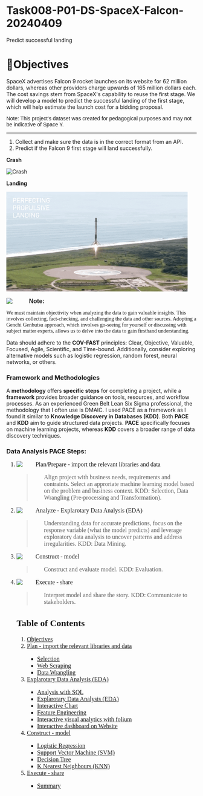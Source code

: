 # Task008-P01-DS-SpaceX-Falcon-20240409
Predict successful landing 

<div>
    <h1> <a id="Obj1">🎯Objectives</a></h1>  
    
SpaceX advertises Falcon 9 rocket launches on its website for 62 million dollars, whereas other providers charge upwards of 165 million dollars each. The cost savings stem from SpaceX's capability to reuse the first stage. We will develop a model to predict the successful landing of the first stage, which will help estimate the launch cost for a bidding proposal.
    
<p style = "font-family: Arial; font-size: 14px">Note: This project's dataset was created for pedagogical purposes and may not be indicative of Space Y.</p>
<hr>

<ol>
    <li> Collect and make sure the data is in the correct format from an API.
    <li> Predict if the Falcon 9 first stage will land successfully.
    </ol>
</div>

**Crash**

![Crash](02_Image/crash_SpaceX.gif)

**Landing**

![Landing](02_Image/landing_1_SpaceX.gif)

<div class="alert alert-block alert-warning">
<img style="float: left" src="https://i.postimg.cc/kXz8cFqC/005-Img-Yellow-Notes-Draft-1-20220819.png" width="60">
<b style = "font-family: Arial; font-size: 16px">Note:</b><p style = "font-family:Verdana; font-size:14px">We must maintain objectivity when analyzing the data to gain valuable insights. This involves collecting, fact-checking, and challenging the data and other sources. Adopting a Genchi Genbutsu approach, which involves go-seeing for yourself or discussing with subject matter experts, allows us to delve into the data to gain firsthand understanding.</p>
    <p>Data should adhere to the <b>COV-FAST</b> principles: Clear, Objective, Valuable, Focused, Agile, Scientific, and Time-bound. Additionally, consider exploring alternative models such as logistic regression, random forest, neural networks, or others.</p>
</div>
    <h3>Framework and Methodologies</h3>
     A <b>methodology</b> offers <b>specific steps</b> for completing a project, while a <b>framework</b> provides broader guidance on tools, resources, and workflow processes. As an experienced Green Belt Lean Six Sigma professional, the methodology that I often use is DMAIC. I used PACE as a framework as I found it similar to <b>Knowledge Discovery in Databases (KDD)</b>. Both <b>PACE</b> and <b>KDD</b> aim to guide structured data projects. <b>PACE</b> specifically focuses on machine learning projects, whereas <b>KDD</b> covers a broader range of data discovery techniques.
     
<h3>Data Analysis PACE Steps:</h3>
   <ol style="font-family:Verdana; font-size:16px">
    <li><img style="float:left" src="https://i.imgur.com/gIne5bH.png" width="50"> Plan/Prepare - import the relevant libraries and data</li> 
    <blockquote>
    <ol>Align project with business needs, requirements and contraints. Select an approriate machine learning model based on the problem and business context. KDD: Selection, Data Wrangling (Pre-processing and Transformation).
    </ol>
    </blockquote>
        <li><img style="float:left" src="https://i.imgur.com/rb8V6X5.png" width="50">Analyze - Explarotary Data Analysis (EDA)</li>
    <blockquote>
    <ol> Understanding data for accurate predictions, focus on the response variable (what the model predicts) and leverage exploratory data analysis to uncover patterns and address irregularities. KDD: Data Mining.
     </ol>
    </blockquote>
    <li><img style="float:left" src="https://i.imgur.com/J4M3HKM.png" width="50">Construct - model </li>
    <blockquote>
    <ol>Construct and evaluate model. KDD: Evaluation.
     </ol>
    </blockquote>
    <li><img style="float:left" src="https://i.imgur.com/wpcEXQC.png" width="50">Execute - share</li>
    <blockquote>
    <ol>Interpret model and share the story. KDD: Communicate to stakeholders.
     </ol>
    </blockquote>

<h2>Table of Contents</h2>
    
<div class="alert alert-block alert-info" style="margin-top: 20px">

<ol>
    <li><a href="#Obj1">Objectives</a></li>
    <li><a href="#Plan">Plan - import the relevant libraries and data</a></li>
    <ul>
        <li><a href="#Sel">Selection</a></li>
        <li><a href="#WS">Web Scraping</a></li>
        <li><a href="#DW">Data Wrangling</a></li>        
    </ul>
    <li><a href="#EDA">Explarotary Data Analysis (EDA)</a></li>
    <ul>
        <li><a href="#SQL">Analysis with SQL</a></li>
        <li><a href="#EDA_1">Explarotary Data Analysis (EDA)</a></li>
        <li><a href="#Inter_chart">Interactive Chart</a></li>
        <li><a href="#Feat">Feature Engineering</a></li>
        <li><a href="#Fol">Interactive visual analytics with folium</a></li>
        <li><a href="#Inter">Interactive dashboard on Website</a></li>
    </ul>
    <li><a href="#Construct">Construct - model</a></li>
    <ul>
        <li><a href="#Log_Reg">Logistic Regression</a></li>
        <li><a href="#SVM">Support Vector Machine (SVM)</a></li>
        <li><a href="#Tree">Decision Tree</a></li>
        <li><a href="#KNN">K Nearest Neighbours (KNN)</a></li>
    </ul>
    <li><a href="#Ex">Execute - share</a></li>
    <ul>
        <li><a href="#Sum">Summary </a></li>
    </ul>
</ol>
</div>
